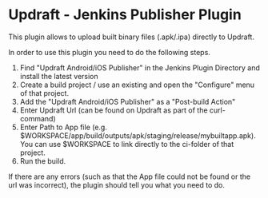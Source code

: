 # Updraft - Jenkins Publisher Plugin

This plugin allows to upload built binary files (.apk/.ipa) directly to Updraft. 

In order to use this plugin you need to do the following steps.

1. Find "Updraft Android/iOS Publisher" in the Jenkins Plugin Directory and install the latest version
2. Create a build project / use an existing and open the "Configure" menu of that project.
3. Add the "Updraft Android/iOS Publisher" as a "Post-build Action"
4. Enter Updraft Url (can be found on Updraft as part of the curl-command)
5. Enter Path to App file (e.g. $WORKSPACE/app/build/outputs/apk/staging/release/mybuiltapp.apk). You can use $WORKSPACE to link directly to the ci-folder of that project.
6. Run the build. 

If there are any errors (such as that the App file could not be found or the url was incorrect), the plugin should tell you what you need to do.